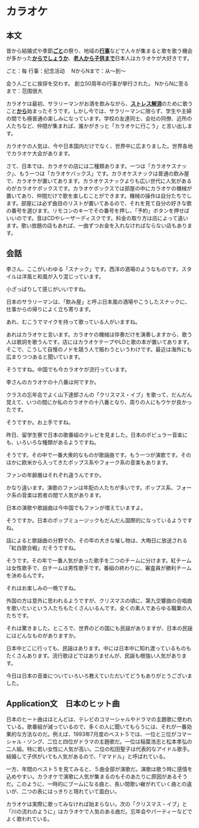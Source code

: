 # カラオケ

## 本文

昔から結婚式や季節<u>**ごと**</u>の祭り、地域の<u>**行事**</u>などで人々が集まると歌を歌う機会が多かった<u>**からでしょうか**</u>、<u>**老人から子供まで**</u>日本人はカラオケが大好きです。

ごと：每 						行事：纪念活动				　NからNまで：从～到～

会う人ごとに挨拶を交わす。	     創立50周年の行事が挙行された。    NからNに至るまで：范围很大

カラオケは最初、サラリーマンがお酒を飲みながら、<u>**ストレス解消**</u>のために歌うこと<u>**から**</u>始まったそうです。しかし今では、サラリーマンに限らず、学生や主婦の間でも極普通の楽しみになっています。学校の友達同士、会社の同僚、近所の人たちなど、仲間が集まれば、誰かがきっと「カラオケに行こう」と言い出します。



カラオケの人気は、今や日本国内だけでなく、世界中に広まりました。世界各地でカラオケ大会があります。

さて、日本では、カラオケの店には二種類あります。一つは「カラオケスナック」、もう一つは「カラオケバックス」です。カラオケスナックは普通の飲み屋で、カラオケが置いてあります。カラオケスナックよりも広い世代に人気があるのがカラオケボックスです。カラオケボックスでは部屋の中にカラオケの機械が置いてあり、仲間だけで歌を楽しむことができます。機械の操作は自分たちでします。部屋には必ず曲目のリストが置いてあるので、それを見て自分の好きな歌の番号を選びます。リモコンのキーでその番号を押し、「予約」ボタンを押せばいいのです。音はCDやレーザーディスクです。料金の取り方は店によって違います。歌い放題の店もあれば、一曲ずつお金を入れなければならない店もあります。

## 会話

李さん、ここがいわゆる「スナック」です。西洋の酒場のようなものです。スタイルは洋風と和風が入り混じっています。

小ざっぱりして感じがいいですね。

日本のサラリーマンは、「飲み屋」と呼ぶ日本風の酒場やこうしたスナックに、仕事からの帰りによく立ち寄ります。

あれ、むこうでマイクを持って歌っている人がいますね。

あれはカラオケと言います。カラオケの機械は伴奏だけを演奏しますから、歌う人は歌詞を歌うんです。店にはカラオケテープやLDと歌の本が置いてあります。そこで、こうして自慢のノドを競う人で賑わうというわけです。最近は海外にも広まりつつあると聞いています。

そうですね。中国でも今カラオケが流行っています。

李さんのカラオケの十八番は何ですか。

クラスの忘年会でよく山下達郎さんの「クリスマス・イブ」を歌って、だんだん覚えて、いつの間にか私のカラオケの十八番となり、周りの人にもウケが良かったです。

そうですか。お上手ですね。

昨日、留学生寮で日本の歌番組のテレビを見ました。日本のポピュラー音楽にも、いろいろな種類があるようですね。

そうです。その中で一番大衆的なものが歌謡曲です。もう一つが演歌です。そのほかに欧米から入ってきたポップス系やフォーク系の音楽もあります。

ファンの年齢層はそれぞれ違うんですか。

かなり違います。演歌のファンは年配の人たちが多いです。ポップス系、フォーク系の音楽は若者の間で人気があります。

日本の演歌や歌謡曲は今中国でもファンが増えていますよ。

そうですか。日本のポップミュージックもだんだん国際的になっているようですね。

話によると歌謡曲の分野での、その年の大きな催し物は、大晦日に放送される「紅白歌合戦」だそうですね。

そうです。その年で一番人気があった歌手を二つのチームに分けます。紅チームは女性歌手で、白チームは男性歌手です。番組の終わりに、審査員が勝利チームを決めるんです。

それはお楽しみの一晩ですね。

外国の方は意外に思われるようですが、クリスマスの頃に、第九交響曲の合唱曲を歌いたいという人たちもたくさんいるんです。全くの素人であらゆる職業の人たちです。

それは驚きました。ところで、世界のどの国にも民謡がありますが、日本の民謡にはどんなものがありますか。

日本中どこに行っても、民謡はあります。中には日本中に知れ渡っているものもたくさんあります。流行歌ほどではありませんが、民謡も根強い人気があります。

今日は日本の音楽についていろいろ教えていただいてどうもありがとうございました。

## Application文　日本のヒット曲

日本のヒート曲はほとんどは、テレビのコマーシャルやドラマの主題歌に使われている。歌番組が減っているので、多くの人に聞いてもらうには、それが一番効果的な方法なのだ。例えば、1993年7月度のベスト５では、一位と三位がコマーシャル・ソング、二位と四位がドラマの主題歌だ。一位は稲葉浩志と松本孝弘の二人組。特に若い女性に人気が高い。二位の松田聖子は代表的なアイドル歌手。結婚して子供がいても人気があるので、「ママドル」と呼ばれている。

一方、年間のベスト５を見てみると、５曲全部が演歌だ。演歌は歌う時に感情を込めやすい。カラオケで演歌に人気が集まるのもそのあたりに原因があるそうだ。このように、一時的にブームになる曲と、長い間歌い継がれていく曲との違いが、二つの表にはっきりと現れていて面白い。

カラオケは実際に歌ってみなければ始まらない。次の「クリスマス・イブ」と「川の流れのように」はカラオケで人気のある曲だ。忘年会やパーティーなどでよく歌われている。

